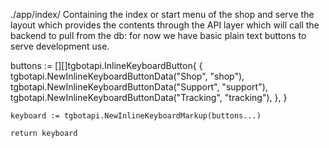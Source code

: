 ./app/index/
Containing the index or start menu of the shop
and serve the layout  which provides the contents through the API layer which will call the backend to pull from the db: for now we have basic plain text buttons to serve development use.

buttons := [][]tgbotapi.InlineKeyboardButton{
		{
			tgbotapi.NewInlineKeyboardButtonData("Shop", "shop"),
			tgbotapi.NewInlineKeyboardButtonData("Support", "support"),
			tgbotapi.NewInlineKeyboardButtonData("Tracking", "tracking"),
		},
	}

	keyboard := tgbotapi.NewInlineKeyboardMarkup(buttons...)

	return keyboard
